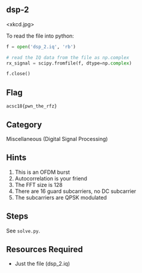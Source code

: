 ## dsp-2

<xkcd.jpg>

To read the file into python:

```python
f = open('dsp_2.iq', 'rb')

# read the IQ data from the file as np.complex
rx_signal = scipy.fromfile(f, dtype=np.complex)

f.close()
```

## Flag

`acsc18{pwn_the_rfz}`

## Category

Miscellaneous (Digital Signal Processing)

## Hints

1. This is an OFDM burst
2. Autocorrelation is your friend
3. The FFT size is 128
4. There are 16 guard subcarriers, no DC subcarrier
5. The subcarriers are QPSK modulated

## Steps

See `solve.py`.

## Resources Required

* Just the file (dsp_2.iq)
